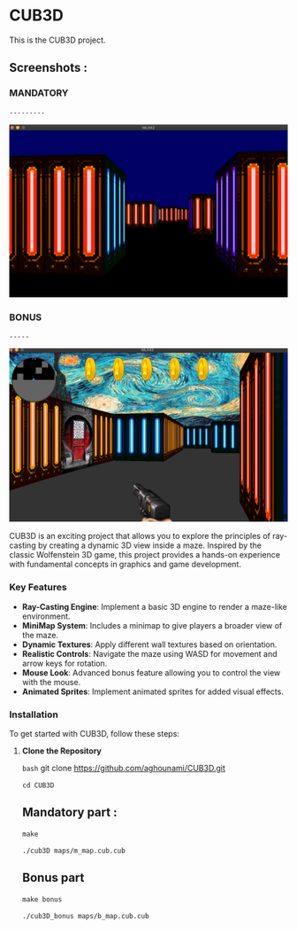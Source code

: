 # CUB3D

This is the CUB3D project.

## Screenshots :

### MANDATORY
    ---------
![Image 1](https://github.com/aghounami/CUB3D/raw/master/images/image1.png)

### BONUS
    -----
![Image 1](https://github.com/aghounami/CUB3D/raw/master/images/image2.png)


CUB3D is an exciting project that allows you to explore the principles of ray-casting by creating a dynamic 3D view inside a maze. Inspired by the classic Wolfenstein 3D game, this project provides a hands-on experience with fundamental concepts in graphics and game development.

### Key Features

- **Ray-Casting Engine**: Implement a basic 3D engine to render a maze-like environment.
- **MiniMap System**: Includes a minimap to give players a broader view of the maze.
- **Dynamic Textures**: Apply different wall textures based on orientation.
- **Realistic Controls**: Navigate the maze using WASD for movement and arrow keys for rotation.
- **Mouse Look**: Advanced bonus feature allowing you to control the view with the mouse.
- **Animated Sprites**: Implement animated sprites for added visual effects.

### Installation

To get started with CUB3D, follow these steps:

1. **Clone the Repository**

   ``bash``
   git clone https://github.com/aghounami/CUB3D.git
   <pre><code>cd CUB3D</code></pre>
   ## Mandatory part :
   <pre><code>make</code></pre>
   <pre><code>./cub3D maps/m_map.cub.cub </code></pre>
   ## Bonus part
   <pre><code>make bonus</code></pre>
   <pre><code>./cub3D_bonus maps/b_map.cub.cub </code></pre>
